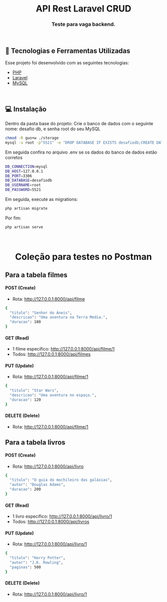 <h1 align="center">
    API Rest Laravel CRUD
</h1>

<h3 align="center">
  Teste para vaga backend.
</h3>

<br>

## :rocket: Tecnologias e Ferramentas Utilizadas

Esse projeto foi desenvolvido com as seguintes tecnologias:

- [PHP](https://www.php.net/)
- [Laravel](https://laravel.com/)
- [MySQL](https://www.mysql.com/downloads/)

<br>

## 💻 Instalação

Dentro da pasta base do projeto:
Crie o banco de dados com o seguinte nome: desafio db, e senha root do seu MySQL
```bash
chmod -R guo+w ./storage
mysql -u root -p"5521" -e "DROP DATABASE IF EXISTS desafiodb;CREATE DATABASE desafiodb"
```
Em seguida confira no arquivo .env se os dados do banco de dados estão corretos
```bash
DB_CONNECTION=mysql
DB_HOST=127.0.0.1
DB_PORT=3306
DB_DATABASE=desafiodb
DB_USERNAME=root
DB_PASSWORD=5521
```
Em seguida, execute as migrations:
```bash
php artisan migrate
```
Por fim:
```bash
php artisan serve
```
<br>
<h1 align="center">
    Coleção para testes no Postman
</h1>

## Para a tabela filmes
#### POST (Create)
- Rota: http://127.0.0.1:8000/api/filme
```bash
{
  "titulo": "Senhor do Aneis",
  "descricao": "Uma aventura na Terra Media.",
  "duracao": 180
}
```
#### GET (Read)
- 1 filme específico: http://127.0.0.1:8000/api/filme/1
- Todos: http://127.0.0.1:8000/api/filmes
#### PUT (Update)
- Rota: http://127.0.0.1:8000/api/filme/1
```bash
{
  "titulo": "Star Wars",
  "descricao": "Uma aventura no espaço.",
  "duracao": 120
}
```
#### DELETE (Delete)
- Rota: http://127.0.0.1:8000/api/filme/1

## Para a tabela livros
#### POST (Create)
- Rota: http://127.0.0.1:8000/api/livro
```bash
{
  "titulo": "O guia do mochileiro das galáxias",
  "autor": "Douglas Adams",
  "duracao": 200
}
```
#### GET (Read)
- 1 livro específico: http://127.0.0.1:8000/api/livro/1
- Todos: http://127.0.0.1:8000/api/livros
#### PUT (Update)
- Rota: http://127.0.0.1:8000/api/livro/1
```bash
{
  "titulo": "Harry Potter",
  "autor": "J.K. Rowling",
  "paginas": 500
}
```
#### DELETE (Delete)
- Rota: http://127.0.0.1:8000/api/livro/1
